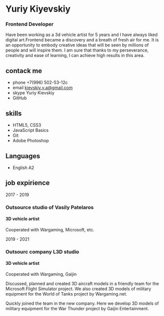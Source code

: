 # **Yuriy Kiyevskiy**

### Frontend Developer

Have been working as a 3d vehicle artist for 5 years and I have always liked digital art.Frontend became a discovery and a breath of fresh air for me. It is an opportunity to embody creative ideas that will be seen by millions of people and will inspire them. I am sure that thanks to my perseverance, creativity and ease of learning, I can achieve high results in this area.

## contack me

* phone +7(996) 502-53-12c
* email kievskiy.y.a@gmail.com
* skype Yuriy Kievskiy
* GitHub 

## skills
* HTML5, CSS3
* JavaScript Basics
* Git
* Adobe Photoshop

## Languages
* English A2

## job expirience

2017 - 2019
### Outsource studio of Vasily Patelaros
#### 3D vehicle artist 
Cooperated with Wargaming, Microsoft, etc.

2019 - 2021
### Outsourc company L3D studio
#### 3D vehicle artist 
Cooperated with Wargaming, Gaijin

Discussed, planned and created 3D aircraft models in a friendly team for the Microsoft Flight Simulator project. We also created 3D models of military equipment for the World of Tanks project by Wargaming.net.

Quickly joined the team in the new company. Here we develop 3D models of military equipment for the War Thunder project by Gaijin Entertainment.